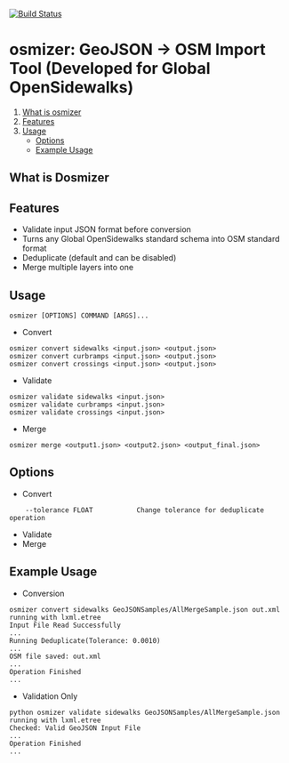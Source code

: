 [![Build Status](https://travis-ci.org/OpenSidewalks/DSSG2016-Sidewalks-ImportTool.svg?branch=master)](https://travis-ci.org/OpenSidewalks/DSSG2016-Sidewalks-ImportTool)

# osmizer: GeoJSON -> OSM Import Tool (Developed for Global OpenSidewalks)

1. [What is osmizer](#what-is-osmizer)
1. [Features](#features)
1. [Usage](#usage)
    - [Options](#options)
    - [Example Usage](#example-usage)

## What is Dosmizer

## Features
- Validate input JSON format before conversion
- Turns any Global OpenSidewalks standard schema into OSM standard format
- Deduplicate (default and can be disabled)
- Merge multiple layers into one

## Usage
```
osmizer [OPTIONS] COMMAND [ARGS]...
```
- Convert
```
osmizer convert sidewalks <input.json> <output.json>
osmizer convert curbramps <input.json> <output.json>
osmizer convert crossings <input.json> <output.json>
```
- Validate
```
osmizer validate sidewalks <input.json>
osmizer validate curbramps <input.json>
osmizer validate crossings <input.json>
```
- Merge
```
osmizer merge <output1.json> <output2.json> <output_final.json>
```

## Options
- Convert
```
    --tolerance FLOAT           Change tolerance for deduplicate operation
```
- Validate
- Merge

## Example Usage
- Conversion
```
osmizer convert sidewalks GeoJSONSamples/AllMergeSample.json out.xml
running with lxml.etree
Input File Read Successfully
...
Running Deduplicate(Tolerance: 0.0010)
...
OSM file saved: out.xml
...
Operation Finished
...
```
- Validation Only
```
python osmizer validate sidewalks GeoJSONSamples/AllMergeSample.json
running with lxml.etree
Checked: Valid GeoJSON Input File
...
Operation Finished
...
```
